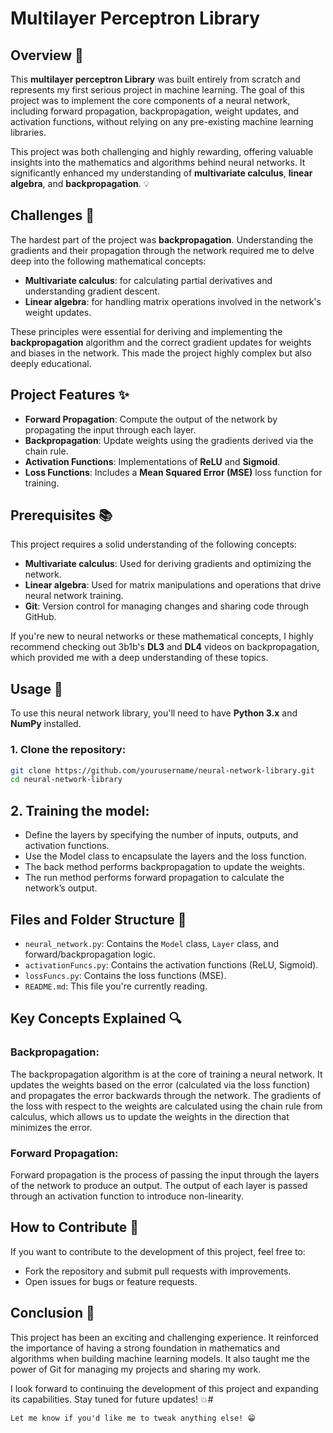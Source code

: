 # Multilayer Perceptron Library

## Overview 🚀

This **multilayer perceptron Library** was built entirely from scratch and represents my first serious project in machine learning. The goal of this project was to implement the core components of a neural network, including forward propagation, backpropagation, weight updates, and activation functions, without relying on any pre-existing machine learning libraries.

This project was both challenging and highly rewarding, offering valuable insights into the mathematics and algorithms behind neural networks. It significantly enhanced my understanding of **multivariate calculus**, **linear algebra**, and **backpropagation**. 💡

## Challenges 🧠

The hardest part of the project was **backpropagation**. Understanding the gradients and their propagation through the network required me to delve deep into the following mathematical concepts:

- **Multivariate calculus**: for calculating partial derivatives and understanding gradient descent.
- **Linear algebra**: for handling matrix operations involved in the network's weight updates.

These principles were essential for deriving and implementing the **backpropagation** algorithm and the correct gradient updates for weights and biases in the network. This made the project highly complex but also deeply educational.

## Project Features ✨

- **Forward Propagation**: Compute the output of the network by propagating the input through each layer.
- **Backpropagation**: Update weights using the gradients derived via the chain rule.
- **Activation Functions**: Implementations of **ReLU** and **Sigmoid**.
- **Loss Functions**: Includes a **Mean Squared Error (MSE)** loss function for training.

## Prerequisites 📚

This project requires a solid understanding of the following concepts:

- **Multivariate calculus**: Used for deriving gradients and optimizing the network.
- **Linear algebra**: Used for matrix manipulations and operations that drive neural network training.
- **Git**: Version control for managing changes and sharing code through GitHub.

If you're new to neural networks or these mathematical concepts, I highly recommend checking out 3b1b's **DL3** and **DL4** videos on backpropagation, which provided me with a deep understanding of these topics.

## Usage 🚀

To use this neural network library, you'll need to have **Python 3.x** and **NumPy** installed.

### 1. Clone the repository:

```bash
git clone https://github.com/yourusername/neural-network-library.git
cd neural-network-library
```

## 2. Training the model:

- Define the layers by specifying the number of inputs, outputs, and activation functions.
- Use the Model class to encapsulate the layers and the loss function.
- The back method performs backpropagation to update the weights.
- The run method performs forward propagation to calculate the network’s output.

## Files and Folder Structure 📂

- `neural_network.py`: Contains the `Model` class, `Layer` class, and forward/backpropagation logic.
- `activationFuncs.py`: Contains the activation functions (ReLU, Sigmoid).
- `lossFuncs.py`: Contains the loss functions (MSE).
- `README.md`: This file you're currently reading.

## Key Concepts Explained 🔍

### Backpropagation:

The backpropagation algorithm is at the core of training a neural network. It updates the weights based on the error (calculated via the loss function) and propagates the error backwards through the network. The gradients of the loss with respect to the weights are calculated using the chain rule from calculus, which allows us to update the weights in the direction that minimizes the error.

### Forward Propagation:

Forward propagation is the process of passing the input through the layers of the network to produce an output. The output of each layer is passed through an activation function to introduce non-linearity.

## How to Contribute 🌱

If you want to contribute to the development of this project, feel free to:

- Fork the repository and submit pull requests with improvements.
- Open issues for bugs or feature requests.

## Conclusion 🌟

This project has been an exciting and challenging experience. It reinforced the importance of having a strong foundation in mathematics and algorithms when building machine learning models. It also taught me the power of Git for managing my projects and sharing my work.

I look forward to continuing the development of this project and expanding its capabilities. Stay tuned for future updates! 💥#

```
Let me know if you'd like me to tweak anything else! 😁
```
